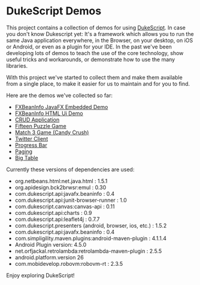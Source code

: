 <!-- Make sure you edit the right README.md or your changes are lost. 
The original (template) file is in /src/docs/ directory. also make sure to build after changing this file. 
This will update the README.md in root dir.-->
# DukeScript Demos

This project contains a collection of demos for using [DukeScript](https://dukescript.com).
In case you don't know Dukescript yet: It's a framework which allows you to run the same Java application everywhere,
in the Browser, on your desktop, on iOS or Android, or even as a plugin for your IDE.
In the past we've been developing lots of demos to teach the use of the core technology,
show useful tricks and workarounds, or demonstrate how to use the many libraries. 


With this project we've started to collect them and make them available 
from a single place, to make it easier for us to maintain and for you to
find. 

Here are the demos we've collected so far:

- [FXBeanInfo JavaFX Embedded Demo](https://github.com/dukescript/dukescript-demos/tree/master/beaninfo-embedded)
- [FXBeanInfo HTML Ui Demo](https://github.com/dukescript/dukescript-demos/tree/master/beaninfo-demo)
- [CRUD Application](https://github.com/dukescript/dukescript-demos/tree/master/crud)
- [Fifteen Puzzle Game](https://github.com/dukescript/dukescript-demos/tree/master/fifteen)
- [Match 3 Game (Candy Crush)](https://github.com/dukescript/dukescript-demos/tree/master/match3)
- [Twitter Client](https://github.com/dukescript/dukescript-demos/tree/master/twitter)
- [Progress Bar](https://github.com/dukescript/dukescript-demos/tree/master/progressbar)
- [Paging](https://github.com/dukescript/dukescript-demos/tree/master/paging)
- [Big Table](https://github.com/dukescript/dukescript-demos/tree/master/bigtable)

Currently these versions of dependencies are used:

- org.netbeans.html:net.java.html : 1.5.1
- org.apidesign.bck2brwsr:emul : 0.30
- com.dukescript.api:javafx.beaninfo : 0.4
- com.dukescript.api:junit-browser-runner : 1.0
- com.dukescript.canvas:canvas-api : 0.11
- com.dukescript.api:charts : 0.9
- com.dukescript.api:leaflet4j : 0.7.7
- com.dukescript.presenters (android, browser, ios, etc.) : 1.5.2
- com.dukescript.api:javafx.beaninfo  : 0.4
- com.simpligility.maven.plugins:android-maven-plugin : 4.1.1.4
- Android Plugin version: 4.5.0
- net.orfjackal.retrolambda:retrolambda-maven-plugin : 2.5.5
- android.platform.version 26
- com.mobidevelop.robovm:robovm-rt : 2.3.5

Enjoy exploring DukeScript!



